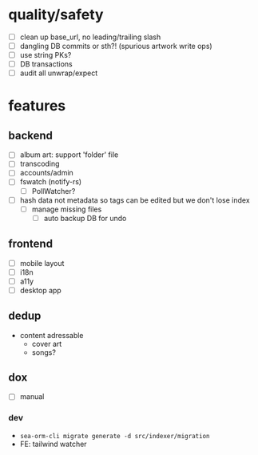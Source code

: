 # quality/safety
- [ ] clean up base_url, no leading/trailing slash
- [ ] dangling DB commits or sth?! (spurious artwork write ops)
- [ ] use string PKs?
- [ ] DB transactions
- [ ] audit all unwrap/expect

# features
## backend
- [ ] album art: support 'folder' file
- [ ] transcoding
- [ ] accounts/admin
- [ ] fswatch (notify-rs)
    - [ ] PollWatcher?
- [ ] hash data not metadata so tags can be edited but we don't lose index
    - [ ] manage missing files
        - [ ] auto backup DB for undo

## frontend
- [ ] mobile layout
- [ ] i18n
- [ ] a11y
- [ ] desktop app

## dedup
- content adressable
    - cover art
    - songs?


## dox
- [ ] manual
### dev
- `sea-orm-cli migrate generate -d src/indexer/migration`
- FE: tailwind watcher